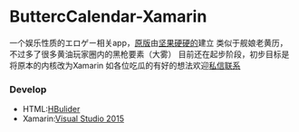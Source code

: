 # ButtercCalendar-Xamarin

一个娱乐性质的エロゲー相关app，[原版]由[坚果硬硬的]建立
类似于舰娘老黄历，不过多了很多黄油玩家圈内的黑枪要素（大雾）
目前还在起步阶段，初步目标是将原本的内核改为Xamarin
如各位吃瓜的有好的想法欢迎[私信联系]


### Develop

- HTML:[HBulider]
- Xamarin:[Visual Studio 2015] 

[原版]:                 http://github.com/TanesakiAtsumi/erogeCalender
[坚果硬硬的]:           http://weibo.com/nakutoki?topnav=1&wvr=6&topsug=1
[Visual Studio 2015]:  http://www.visualstudio.com/downloads/
[HBulider]:            http://dcloud.io/index.html
[私信联系]:             http://weibo.com/u/3177381637?topnav=1&wvr=6&topsug=1 
